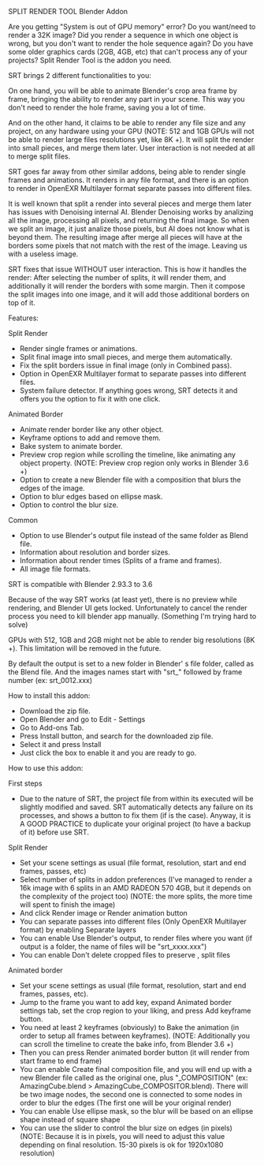 SPLIT RENDER TOOL
Blender Addon

Are you getting "System is out of GPU memory" error? Do you want/need to render a 32K image? Did you render a sequence in which one object is wrong, 
but you don't want to render the hole sequence again? Do you have some older graphics cards (2GB, 4GB, etc) that can't process any of your projects?
Split Render Tool is the addon you need.

SRT brings 2 different functionalities to you:

On one hand, you will be able to animate Blender's crop area frame by frame, bringing the ability to render any part in your scene. This way you don't 
need to render the hole frame, saving you a lot of time.

And on the other hand, it claims to be able to render any file size and any project, on any hardware using your GPU (NOTE: 512 and 1GB GPUs will not 
be able to render large files resolutions yet, like 8K +). It will split the render into small pieces, and merge them later. User interaction is not 
needed at all to merge split files.

SRT goes far away from other similar addons, being able to render single frames and animations. It renders in any file format, and there is an option 
to render in OpenEXR Multilayer format separate passes into different files.

It is well known that split a render into several pieces and merge them later has issues with Denoising internal AI. Blender Denoising works by 
analizing all the image, processing all pixels, and returning the final image. So when we split an image, it just analize those pixels, but AI does 
not know what is beyond them. The resulting image after merge all pieces will have at the borders some pixels that not match with the rest of the 
image. Leaving us with a useless image.

SRT fixes that issue WITHOUT user interaction. This is how it handles the render:
After selecting the number of splits, it will render them, and additionally it will render the borders with some margin. Then it compose the split 
images into one image, and it will add those additional borders on top of it.



Features:

Split Render
	
- Render single frames or animations.
- Split final image into small pieces, and merge them automatically. 
- Fix the split borders issue in final image (only in Combined pass).
- Option in OpenEXR Multilayer format to separate passes into different files.
- System failure detector. If anything goes wrong, SRT detects it and offers you the option to fix it with one click. 

Animated Border
	
- Animate render border like any other object.
- Keyframe options to add and remove them.
- Bake system to animate border.
- Preview crop region while scrolling the timeline, like animating any object property. (NOTE: Preview crop region only works in Blender 3.6 +)
- Option to create a new Blender file with a composition that blurs the edges of the image.
- Option to blur edges based on ellipse mask.
- Option to control the blur size.

Common
	
- Option to use Blender's output file instead of the same folder as Blend file.
- Information about resolution and border sizes.
- Information about render times (Splits of a frame and frames).
- All image file formats.


SRT is compatible with Blender 2.93.3 to 3.6

Because of the way SRT works (at least yet), there is no preview while rendering, and Blender UI gets locked. Unfortunately to cancel the render 
process you need to kill blender app manually. (Something I'm trying hard to solve)

GPUs with 512, 1GB and 2GB might not be able to render big resolutions (8K +). This limitation will be removed in the future. 

By default the output is set to a new folder in Blender' s file folder, called as the Blend file. And the images names start with "srt_" 
followed by frame number (ex: srt_0012.xxx)


How to install this addon:

- Download the zip file.
- Open Blender and go to Edit - Settings
- Go to Add-ons Tab.
- Press Install button, and search for the downloaded zip file.
- Select it and press Install
- Just click the box to enable it and you are ready to go.


How to use this addon:


First steps
	
- Due to the nature of SRT, the project file from within its executed will be slightly modified and saved. SRT automatically detects any failure
  on its processes, and shows a button to fix them (if is the case). Anyway, it is A GOOD PRACTICE to duplicate your original project (to have a
  backup of it) before use SRT.


Split Render
	
- Set your scene settings as usual (file format, resolution, start and end frames, passes, etc)
- Select number of splits in addon preferences (I've managed to render a 16k image with 6 splits in an AMD RADEON 570 4GB, but it depends on the
  complexity of the project too) (NOTE: the more splits, the more time will spent to finish the image)
- And click Render image or Render animation button
- You can separate passes into different files (Only OpenEXR Multilayer format) by enabling Separate layers
- You can enable Use Blender's output, to render files where you want (if output is a folder, the name of files will be "srt_xxxx.xxx")
- You can enable Don't delete cropped files to preserve , split files


Animated border	

- Set your scene settings as usual (file format, resolution, start and end frames, passes, etc).
- Jump to the frame you want to add key, expand Animated border settings tab, set the crop region to your liking, and press Add keyframe button.
- You need at least 2 keyframes (obviously) to Bake the animation (in order to setup all frames between keyframes).
	(NOTE: Additionally you can scroll the timeline to create the bake info, from Blender 3.6 +)
- Then you can press Render animated border button (it will render from start frame to end frame)
- You can enable Create final composition file, and you will end up with a new Blender file called as the original one, plus "_COMPOSITION"
  (ex: AmazingCube.blend > AmazingCube_COMPOSITOR.blend). There will be two image nodes, the second one is connected to some nodes in order to
  blur the edges (The first one will be your original render)
- You can enable Use ellipse mask, so the blur will be based on an ellipse shape instead of square shape
- You can use the slider to control the blur size on edges (in pixels)
	(NOTE: Because it is in pixels, you will need to adjust this value depending on final resolution. 15-30 pixels is ok for 1920x1080 resolution)

